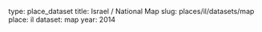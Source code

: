 type: place_dataset
title: Israel / National Map
slug: places/il/datasets/map
place: il
dataset: map
year: 2014
